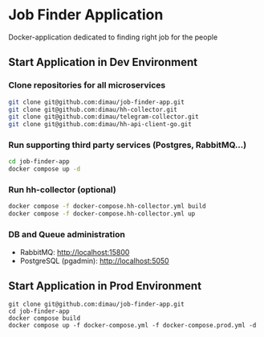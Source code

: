 # Job Finder Application
Docker-application dedicated to finding right job for the people

## Start Application in Dev Environment
### Clone repositories for all microservices
```bash
git clone git@github.com:dimau/job-finder-app.git
git clone git@github.com:dimau/hh-collector.git
git clone git@github.com:dimau/telegram-collector.git
git clone git@github.com:dimau/hh-api-client-go.git
```
### Run supporting third party services (Postgres, RabbitMQ...)
```bash
cd job-finder-app
docker compose up -d
```
### Run hh-collector (optional)
```bash
docker compose -f docker-compose.hh-collector.yml build
docker compose -f docker-compose.hh-collector.yml up 
```
### DB and Queue administration
- RabbitMQ: [http://localhost:15800](http://localhost:15800)
- PostgreSQL (pgadmin): [http://localhost:5050](http://localhost:15800)

## Start Application in Prod Environment
```
git clone git@github.com:dimau/job-finder-app.git
cd job-finder-app
docker compose build
docker compose up -f docker-compose.yml -f docker-compose.prod.yml -d
```
